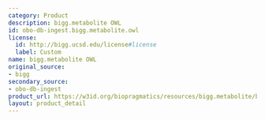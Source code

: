 ```yaml
---
category: Product
description: bigg.metabolite OWL
id: obo-db-ingest.bigg.metabolite.owl
license:
  id: http://bigg.ucsd.edu/license#license
  label: Custom
name: bigg.metabolite OWL
original_source:
- bigg
secondary_source:
- obo-db-ingest
product_url: https://w3id.org/biopragmatics/resources/bigg.metabolite/bigg.metabolite.owl
layout: product_detail
---
```

